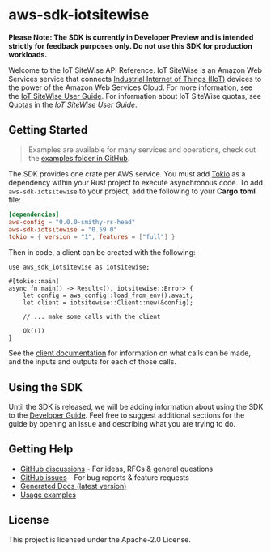 # aws-sdk-iotsitewise

**Please Note: The SDK is currently in Developer Preview and is intended strictly for
feedback purposes only. Do not use this SDK for production workloads.**

Welcome to the IoT SiteWise API Reference. IoT SiteWise is an Amazon Web Services service that connects [Industrial Internet of Things (IIoT)](https://en.wikipedia.org/wiki/Internet_of_things#Industrial_applications) devices to the power of the Amazon Web Services Cloud. For more information, see the [IoT SiteWise User Guide](https://docs.aws.amazon.com/iot-sitewise/latest/userguide/). For information about IoT SiteWise quotas, see [Quotas](https://docs.aws.amazon.com/iot-sitewise/latest/userguide/quotas.html) in the _IoT SiteWise User Guide_.

## Getting Started

> Examples are available for many services and operations, check out the
> [examples folder in GitHub](https://github.com/awslabs/aws-sdk-rust/tree/main/examples).

The SDK provides one crate per AWS service. You must add [Tokio](https://crates.io/crates/tokio)
as a dependency within your Rust project to execute asynchronous code. To add `aws-sdk-iotsitewise` to
your project, add the following to your **Cargo.toml** file:

```toml
[dependencies]
aws-config = "0.0.0-smithy-rs-head"
aws-sdk-iotsitewise = "0.59.0"
tokio = { version = "1", features = ["full"] }
```

Then in code, a client can be created with the following:

```rust,no_run
use aws_sdk_iotsitewise as iotsitewise;

#[tokio::main]
async fn main() -> Result<(), iotsitewise::Error> {
    let config = aws_config::load_from_env().await;
    let client = iotsitewise::Client::new(&config);

    // ... make some calls with the client

    Ok(())
}
```

See the [client documentation](https://docs.rs/aws-sdk-iotsitewise/latest/aws_sdk_iotsitewise/client/struct.Client.html)
for information on what calls can be made, and the inputs and outputs for each of those calls.

## Using the SDK

Until the SDK is released, we will be adding information about using the SDK to the
[Developer Guide](https://docs.aws.amazon.com/sdk-for-rust/latest/dg/welcome.html). Feel free to suggest
additional sections for the guide by opening an issue and describing what you are trying to do.

## Getting Help

* [GitHub discussions](https://github.com/awslabs/aws-sdk-rust/discussions) - For ideas, RFCs & general questions
* [GitHub issues](https://github.com/awslabs/aws-sdk-rust/issues/new/choose) - For bug reports & feature requests
* [Generated Docs (latest version)](https://awslabs.github.io/aws-sdk-rust/)
* [Usage examples](https://github.com/awslabs/aws-sdk-rust/tree/main/examples)

## License

This project is licensed under the Apache-2.0 License.

